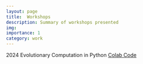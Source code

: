 ```yaml
---
layout: page
title:  Workshops
description: Summary of workshops presented
img: 
importance: 1
category: work
---
```

 

2024 Evolutionary Computation in Python
[Colab Code](https://colab.research.google.com/drive/1raaPNEeN5x-qstimX7iTQx5K0J2XdT6P?usp=sharing) 

 